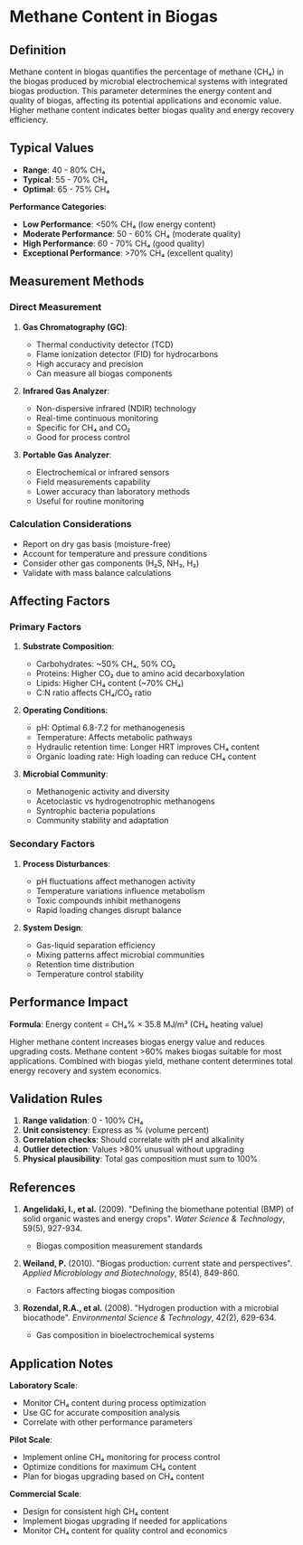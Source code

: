 <!--
Parameter ID: ch4_content_biogas
Category: performance
Generated: 2025-01-16T12:11:00.000Z
-->

# Methane Content in Biogas

## Definition

Methane content in biogas quantifies the percentage of methane (CH₄) in the
biogas produced by microbial electrochemical systems with integrated biogas
production. This parameter determines the energy content and quality of biogas,
affecting its potential applications and economic value. Higher methane content
indicates better biogas quality and energy recovery efficiency.

## Typical Values

- **Range**: 40 - 80% CH₄
- **Typical**: 55 - 70% CH₄
- **Optimal**: 65 - 75% CH₄

**Performance Categories**:

- **Low Performance**: <50% CH₄ (low energy content)
- **Moderate Performance**: 50 - 60% CH₄ (moderate quality)
- **High Performance**: 60 - 70% CH₄ (good quality)
- **Exceptional Performance**: >70% CH₄ (excellent quality)

## Measurement Methods

### Direct Measurement

1. **Gas Chromatography (GC)**:

   - Thermal conductivity detector (TCD)
   - Flame ionization detector (FID) for hydrocarbons
   - High accuracy and precision
   - Can measure all biogas components

2. **Infrared Gas Analyzer**:

   - Non-dispersive infrared (NDIR) technology
   - Real-time continuous monitoring
   - Specific for CH₄ and CO₂
   - Good for process control

3. **Portable Gas Analyzer**:
   - Electrochemical or infrared sensors
   - Field measurements capability
   - Lower accuracy than laboratory methods
   - Useful for routine monitoring

### Calculation Considerations

- Report on dry gas basis (moisture-free)
- Account for temperature and pressure conditions
- Consider other gas components (H₂S, NH₃, H₂)
- Validate with mass balance calculations

## Affecting Factors

### Primary Factors

1. **Substrate Composition**:

   - Carbohydrates: ~50% CH₄, 50% CO₂
   - Proteins: Higher CO₂ due to amino acid decarboxylation
   - Lipids: Higher CH₄ content (~70% CH₄)
   - C:N ratio affects CH₄/CO₂ ratio

2. **Operating Conditions**:

   - pH: Optimal 6.8-7.2 for methanogenesis
   - Temperature: Affects metabolic pathways
   - Hydraulic retention time: Longer HRT improves CH₄ content
   - Organic loading rate: High loading can reduce CH₄ content

3. **Microbial Community**:
   - Methanogenic activity and diversity
   - Acetoclastic vs hydrogenotrophic methanogens
   - Syntrophic bacteria populations
   - Community stability and adaptation

### Secondary Factors

1. **Process Disturbances**:

   - pH fluctuations affect methanogen activity
   - Temperature variations influence metabolism
   - Toxic compounds inhibit methanogens
   - Rapid loading changes disrupt balance

2. **System Design**:
   - Gas-liquid separation efficiency
   - Mixing patterns affect microbial communities
   - Retention time distribution
   - Temperature control stability

## Performance Impact

**Formula**: Energy content = CH₄% × 35.8 MJ/m³ (CH₄ heating value)

Higher methane content increases biogas energy value and reduces upgrading
costs. Methane content >60% makes biogas suitable for most applications.
Combined with biogas yield, methane content determines total energy recovery and
system economics.

## Validation Rules

1. **Range validation**: 0 - 100% CH₄
2. **Unit consistency**: Express as % (volume percent)
3. **Correlation checks**: Should correlate with pH and alkalinity
4. **Outlier detection**: Values >80% unusual without upgrading
5. **Physical plausibility**: Total gas composition must sum to 100%

## References

1. **Angelidaki, I., et al.** (2009). "Defining the biomethane potential (BMP)
   of solid organic wastes and energy crops". _Water Science & Technology_,
   59(5), 927-934.

   - Biogas composition measurement standards

2. **Weiland, P.** (2010). "Biogas production: current state and perspectives".
   _Applied Microbiology and Biotechnology_, 85(4), 849-860.

   - Factors affecting biogas composition

3. **Rozendal, R.A., et al.** (2008). "Hydrogen production with a microbial
   biocathode". _Environmental Science & Technology_, 42(2), 629-634.
   - Gas composition in bioelectrochemical systems

## Application Notes

**Laboratory Scale**:

- Monitor CH₄ content during process optimization
- Use GC for accurate composition analysis
- Correlate with other performance parameters

**Pilot Scale**:

- Implement online CH₄ monitoring for process control
- Optimize conditions for maximum CH₄ content
- Plan for biogas upgrading based on CH₄ content

**Commercial Scale**:

- Design for consistent high CH₄ content
- Implement biogas upgrading if needed for applications
- Monitor CH₄ content for quality control and economics
